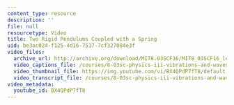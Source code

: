 ```yaml
---
content_type: resource
description: ''
file: null
resourcetype: Video
title: Two Rigid Pendulums Coupled with a Spring
uid: be3ac024-f125-4d16-7517-7cf327084e3f
video_files:
  archive_url: http://archive.org/download/MIT8.03SCF16/MIT8_03SCF16_lec04_300k.mp4
  video_captions_file: /courses/8-03sc-physics-iii-vibrations-and-waves-fall-2016/65e59491ef93581dbfc18ac103cd1313_BX4QPdP7fT8.vtt
  video_thumbnail_file: https://img.youtube.com/vi/BX4QPdP7fT8/default.jpg
  video_transcript_file: /courses/8-03sc-physics-iii-vibrations-and-waves-fall-2016/cc3475dc06f3a0f12ecc8d6f039a6663_BX4QPdP7fT8.pdf
video_metadata:
  youtube_id: BX4QPdP7fT8
---
```

